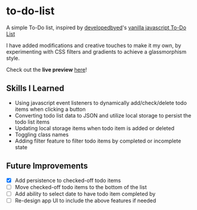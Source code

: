 # to-do-list
A simple To-Do list, inspired by [developedbyed](https://github.com/developedbyed)'s [vanilla javascript To-Do List](https://github.com/developedbyed/vanilla-todo)

I have added modifications and creative touches to make it my own, by experimenting with CSS filters and gradients to achieve a glassmorphism style.

Check out the **live preview** [here](https://annatake.github.io/to-do-list/)!

## Skills I Learned
* Using javascript event listeners to dynamically add/check/delete todo items when clicking a button
* Converting todo list data to JSON and utilize local storage to persist the todo list items
* Updating local storage items when todo item is added or deleted
* Toggling class names
* Adding filter feature to filter todo items by completed or incomplete state

## Future Improvements
- [x] Add persistence to checked-off todo items
- [ ] Move checked-off todo items to the bottom of the list 
- [ ] Add ability to select date to have todo item completed by
- [ ] Re-design app UI to include the above features if needed
